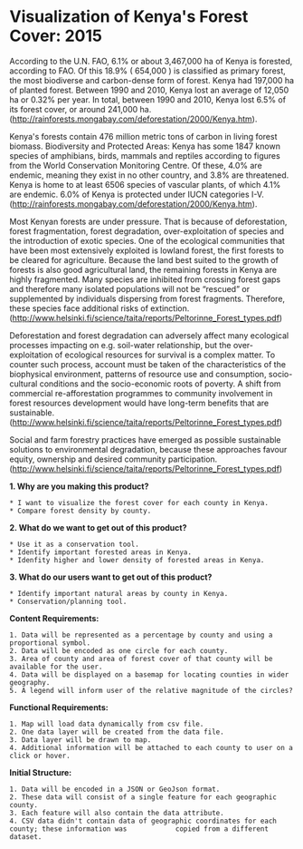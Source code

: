 # Visualization of Kenya's Forest Cover: 2015

According to the U.N. FAO, 6.1% or about 3,467,000 ha of Kenya is forested, according to FAO. Of this 18.9% ( 654,000 ) is classified as primary forest, the most biodiverse and carbon-dense form of forest. Kenya had 197,000 ha of planted forest.
Between 1990 and 2010, Kenya lost an average of 12,050 ha or 0.32% per year. In total, between 1990 and 2010, Kenya lost 6.5% of its forest cover, or around 241,000 ha. (http://rainforests.mongabay.com/deforestation/2000/Kenya.htm).

Kenya's forests contain 476 million metric tons of carbon in living forest biomass. Biodiversity and Protected Areas: Kenya has some 1847 known species of amphibians, birds, mammals and reptiles according to figures from the World Conservation Monitoring Centre. Of these, 4.0% are endemic, meaning they exist in no other country, and 3.8% are threatened. Kenya is home to at least 6506 species of vascular plants, of which 4.1% are endemic. 6.0% of Kenya is protected under IUCN categories I-V. (http://rainforests.mongabay.com/deforestation/2000/Kenya.htm).

Most Kenyan forests are under pressure. That is because of deforestation, forest fragmentation, forest degradation, over-exploitation of species and the introduction of exotic species. One of the ecological communities that have been most extensively exploited is lowland forest, the first forests to be cleared for agriculture. Because the land best suited to the growth of forests is also good agricultural land, the remaining forests in Kenya are highly fragmented. Many species are inhibited from crossing forest gaps and therefore many isolated populations will not be “rescued” or supplemented by individuals dispersing from forest fragments. Therefore, these species face additional risks of extinction. (http://www.helsinki.fi/science/taita/reports/Peltorinne_Forest_types.pdf)

Deforestation and forest degradation can adversely affect many ecological processes impacting on e.g. soil-water relationship, but the over-exploitation of ecological resources for survival is a complex matter. To counter such process, account must be taken of the characteristics of the biophysical environment, patterns of resource use and consumption, socio-cultural conditions and the socio-economic roots of poverty. A shift from commercial re-afforestation programmes to community involvement in forest resources development would have long-term benefits that are sustainable. (http://www.helsinki.fi/science/taita/reports/Peltorinne_Forest_types.pdf)

Social and farm forestry practices have emerged as possible sustainable solutions to environmental degradation, because these approaches favour equity, ownership and desired community participation. (http://www.helsinki.fi/science/taita/reports/Peltorinne_Forest_types.pdf)


**1. Why are you making this product?**

	* I want to visualize the forest cover for each county in Kenya.
	* Compare forest density by county. 

**2. What do we want to get out of this product?**

    * Use it as a conservation tool.
	* Identify important forested areas in Kenya.
    * Idenfity higher and lower density of forested areas in Kenya.
    
**3. What do our users want to get out of this product?**

    * Identify important natural areas by county in Kenya. 
	* Conservation/planning tool.

**Content Requirements:**
	
	1. Data will be represented as a percentage by county and using a proportional symbol.
	2. Data will be encoded as one circle for each county.
	3. Area of county and area of forest cover of that county will be available for the user.
	4. Data will be displayed on a basemap for locating counties in wider geography.
	5. A legend will inform user of the relative magnitude of the circles?
	
**Functional Requirements:**

	1. Map will load data dynamically from csv file.
	2. One data layer will be created from the data file.
	3. Data layer will be drawn to map.
	4. Additional information will be attached to each county to user on a click or hover.

**Initial Structure:**

    1. Data will be encoded in a JSON or GeoJson format.
    2. These data will consist of a single feature for each geographic county.
    3. Each feature will also contain the data attribute.
    4. CSV data didn't contain data of geographic coordinates for each county; these information was            copied from a different dataset.

